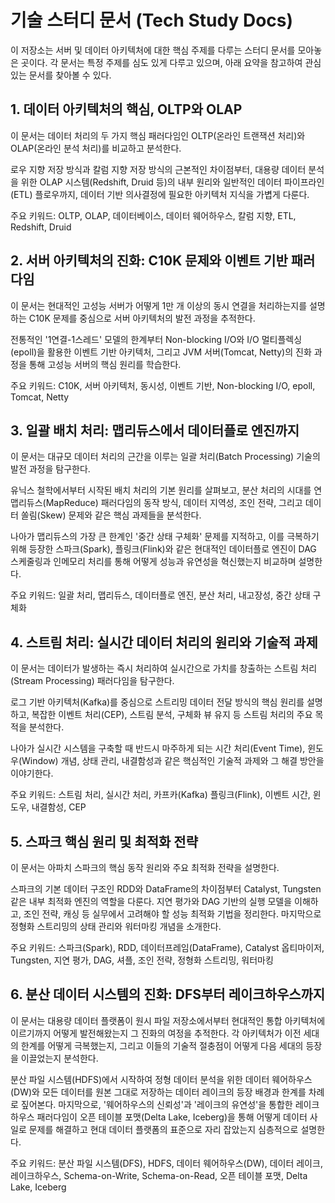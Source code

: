 # 기술 스터디 문서 (Tech Study Docs)
이 저장소는 서버 및 데이터 아키텍처에 대한 핵심 주제를 다루는 스터디 문서를 모아놓은 곳이다. 각 문서는 특정 주제를 심도 있게 다루고 있으며, 아래 요약을 참고하여 관심 있는 문서를 찾아볼 수 있다.

## 1. 데이터 아키텍처의 핵심, OLTP와 OLAP
이 문서는 데이터 처리의 두 가지 핵심 패러다임인 OLTP(온라인 트랜잭션 처리)와 OLAP(온라인 분석 처리)를 비교하고 분석한다.

로우 지향 저장 방식과 칼럼 지향 저장 방식의 근본적인 차이점부터, 대용량 데이터 분석을 위한 OLAP 시스템(Redshift, Druid 등)의 내부 원리와 일반적인 데이터 파이프라인(ETL) 플로우까지, 데이터 기반 의사결정에 필요한 아키텍처 지식을 가볍게 다룬다.

주요 키워드: OLTP, OLAP, 데이터베이스, 데이터 웨어하우스, 칼럼 지향, ETL, Redshift, Druid

## 2. 서버 아키텍처의 진화: C10K 문제와 이벤트 기반 패러다임
이 문서는 현대적인 고성능 서버가 어떻게 1만 개 이상의 동시 연결을 처리하는지를 설명하는 C10K 문제를 중심으로 서버 아키텍처의 발전 과정을 추적한다.

전통적인 '1연결-1스레드' 모델의 한계부터 Non-blocking I/O와 I/O 멀티플렉싱(epoll)을 활용한 이벤트 기반 아키텍처, 그리고 JVM 서버(Tomcat, Netty)의 진화 과정을 통해 고성능 서버의 핵심 원리를 학습한다.

주요 키워드: C10K, 서버 아키텍처, 동시성, 이벤트 기반, Non-blocking I/O, epoll, Tomcat, Netty

## 3. 일괄 배치 처리: 맵리듀스에서 데이터플로 엔진까지
이 문서는 대규모 데이터 처리의 근간을 이루는 일괄 처리(Batch Processing) 기술의 발전 과정을 탐구한다. 

유닉스 철학에서부터 시작된 배치 처리의 기본 원리를 살펴보고, 분산 처리의 시대를 연 맵리듀스(MapReduce) 패러다임의 동작 방식, 데이터 지역성, 조인 전략, 그리고 데이터 쏠림(Skew) 문제와 같은 핵심 과제들을 분석한다.

나아가 맵리듀스의 가장 큰 한계인 '중간 상태 구체화' 문제를 지적하고, 이를 극복하기 위해 등장한 스파크(Spark), 플링크(Flink)와 같은 현대적인 데이터플로 엔진이 DAG 스케줄링과 인메모리 처리를 통해 어떻게 성능과 유연성을 혁신했는지 비교하며 설명한다.

주요 키워드: 일괄 처리, 맵리듀스, 데이터플로 엔진, 분산 처리, 내고장성, 중간 상태 구체화

## 4. 스트림 처리: 실시간 데이터 처리의 원리와 기술적 과제
이 문서는 데이터가 발생하는 즉시 처리하여 실시간으로 가치를 창출하는 스트림 처리(Stream Processing) 패러다임을 탐구한다.

로그 기반 아키텍처(Kafka)를 중심으로 스트리밍 데이터 전달 방식의 핵심 원리를 설명하고, 복잡한 이벤트 처리(CEP), 스트림 분석, 구체화 뷰 유지 등 스트림 처리의 주요 목적을 분석한다.

나아가 실시간 시스템을 구축할 때 반드시 마주하게 되는 시간 처리(Event Time), 윈도우(Window) 개념, 상태 관리, 내결함성과 같은 핵심적인 기술적 과제와 그 해결 방안을 이야기한다.

주요 키워드: 스트림 처리, 실시간 처리, 카프카(Kafka) 플링크(Flink), 이벤트 시간, 윈도우, 내결함성, CEP

## 5. 스파크 핵심 원리 및 최적화 전략
이 문서는 아파치 스파크의 핵심 동작 원리와 주요 최적화 전략을 설명한다. 

스파크의 기본 데이터 구조인 RDD와 DataFrame의 차이점부터 Catalyst, Tungsten 같은 내부 최적화 엔진의 역할을 다룬다. 지연 평가와 DAG 기반의 실행 모델을 이해하고, 조인 전략, 캐싱 등 실무에서 고려해야 할 성능 최적화 기법을 정리한다. 마지막으로 정형화 스트리밍의 상태 관리와 워터마킹 개념을 소개한다.

주요 키워드: 스파크(Spark), RDD, 데이터프레임(DataFrame), Catalyst 옵티마이저, Tungsten, 지연 평가, DAG, 셔플, 조인 전략, 정형화 스트리밍, 워터마킹

## 6. 분산 데이터 시스템의 진화: DFS부터 레이크하우스까지
이 문서는 대용량 데이터 플랫폼이 원시 파일 저장소에서부터 현대적인 통합 아키텍처에 이르기까지 어떻게 발전해왔는지 그 진화의 여정을 추적한다. 각 아키텍처가 이전 세대의 한계를 어떻게 극복했는지, 그리고 이들의 기술적 절충점이 어떻게 다음 세대의 등장을 이끌었는지 분석한다.

분산 파일 시스템(HDFS)에서 시작하여 정형 데이터 분석을 위한 데이터 웨어하우스(DW)와 모든 데이터를 원본 그대로 저장하는 데이터 레이크의 등장 배경과 한계를 차례로 짚어본다. 마지막으로, '웨어하우스의 신뢰성'과 '레이크의 유연성'을 통합한 레이크하우스 패러다임이 오픈 테이블 포맷(Delta Lake, Iceberg)을 통해 어떻게 데이터 사일로 문제를 해결하고 현대 데이터 플랫폼의 표준으로 자리 잡았는지 심층적으로 설명한다.

주요 키워드: 분산 파일 시스템(DFS), HDFS, 데이터 웨어하우스(DW), 데이터 레이크, 레이크하우스, Schema-on-Write, Schema-on-Read, 오픈 테이블 포맷, Delta Lake, Iceberg